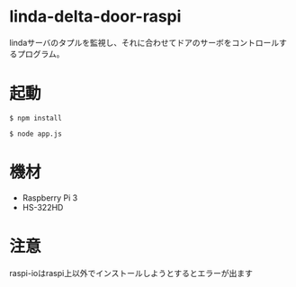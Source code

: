 # linda-delta-door-raspi
lindaサーバのタプルを監視し、それに合わせてドアのサーボをコントロールするプログラム。

# 起動
`$ npm install`

`$ node app.js`

# 機材
- Raspberry Pi 3
- HS-322HD


# 注意
raspi-ioはraspi上以外でインストールしようとするとエラーが出ます
